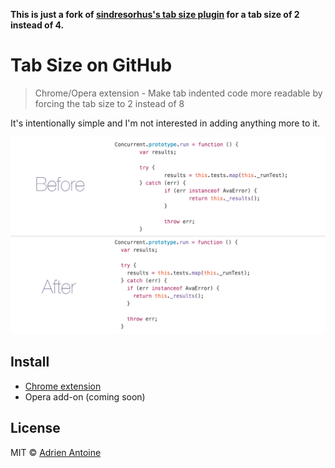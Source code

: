 
__This is just a fork of [sindresorhus's tab size plugin](https://github.com/sindresorhus/tab-size-on-github) for a tab size of 2 instead of 4.__

# Tab Size on GitHub

> Chrome/Opera extension - Make tab indented code more readable by forcing the tab size to 2 instead of 8

It's intentionally simple and I'm not interested in adding anything more to it.

![](screenshot.png)


## Install

* [Chrome extension](https://chrome.google.com/webstore/detail/tab-size-on-github-size-2/mghflbfcpghfbcldbjfglegbklpljeie)
* Opera add-on (coming soon)


## License

MIT © [Adrien Antoine](http://adriantoine.com)
